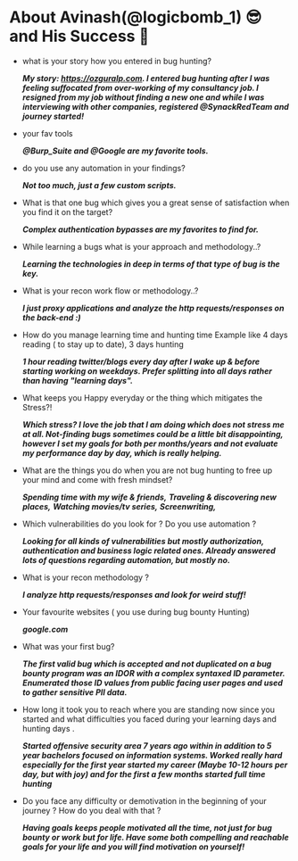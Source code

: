 # About  Avinash(@logicbomb_1) 😎 and His Success 💪

- what is your story how you entered in bug hunting? 
  
    ***My story: https://ozguralp.com. I entered bug hunting after I was feeling suffocated from over-working of my consultancy job. I resigned from my job without finding a new one and while I was interviewing with other companies, registered @SynackRedTeam and journey started!***

- your fav tools
  
    ***@Burp_Suite and @Google are my favorite tools.***

-  do you use any automation in your findings? 

    ***Not too much, just a few custom scripts.***

- What is that one bug which gives you a great sense of satisfaction when you find it on the target?
 
    ***Complex authentication bypasses are my favorites to find for.***

- While learning a bugs what is your approach and methodology..?

    ***Learning the technologies in deep in terms of that type of bug is the key.***


- What is your recon work flow or methodology..?

    ***I just proxy applications and analyze the http requests/responses on the back-end :)***


- How do you manage learning time and hunting time Example like 4 days reading ( to stay up to date), 3 days hunting
 
    ***1 hour reading twitter/blogs every day after I wake up & before starting working on weekdays. Prefer splitting into all days rather than having "learning days".***


- What keeps you Happy everyday or the thing which mitigates the Stress?!  
  
   ***Which stress? I love the job that I am doing which does not stress me at all. Not-finding bugs sometimes could be a little bit disappointing, however I set my goals for both per months/years and not evaluate my performance day by day, which is really helping.***

- What are the things you do when you are not bug hunting to free up your mind and come with fresh mindset?
  
    ***Spending time with my wife & friends,***
    ***Traveling & discovering new places,***
    ***Watching movies/tv series,***
    ***Screenwriting,***

- Which vulnerabilities  do you look for ?
Do you use automation ?
 
  ***Looking for all kinds of vulnerabilities but mostly authorization, authentication and business logic related ones. Already answered lots of questions regarding automation, but mostly no.***

- What is your recon methodology ?
 
    ***I analyze http requests/responses and look for weird stuff!***

- Your favourite  websites ( you use during bug bounty Hunting)
 
    ***google.com***

- What was your first bug?
 
   ***The first valid bug which is accepted and not duplicated on a bug bounty program was an IDOR with a complex syntaxed ID parameter. Enumerated those ID values from public facing user pages and used to gather sensitive PII data.***

- How long it took you to reach where you are standing now since you started and what difficulties you faced during your learning days and hunting days .
 
   ***Started offensive security area 7 years ago within in addition to 5 year bachelors focused on information systems. Worked really hard especially for the first year started my career (Maybe 10-12 hours per day, but with joy) and for the first a few months started full time hunting***

- Do you face any difficulty or demotivation in the beginning of your journey ? How do you deal with that ?
 
    ***Having goals keeps people motivated all the time, not just for bug bounty or work but for life. Have some both compelling and reachable goals for your life and you will find motivation on yourself!***

